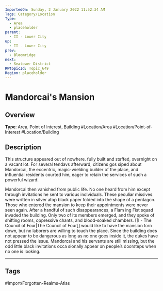 ```yaml
---
ImportedOn: Sunday, 2 January 2022 11:52:34 AM
Tags: Category/Location
Type:
  - Area
  - placeholder
parent:
  - II - Lower City
up:
  - II - Lower City
prev:
  - Bloomridge
next:
  - Seatower District
RWtopicId: Topic_649
Region: placeholder
---
```

# Mandorcai's Mansion
## Overview
**Type**: Area, Point of Interest, Building
#Location/Area #Location/Point-of-Interest #Location/Building

## Description
This structure appeared out of nowhere. fully built and staffed, overnight on a vacant lot. For several tendavs afterward, citizens gos siped about Mandorcai, the eccentric, magic-wielding builder of the place, and influential residents courted him, eager to retain the services of such a powerful wizard.

Mandorcai then vanished from public life. No one heard from him except through invitations he sent to various individuals. These peculiar missives were written in silver atop black paper folded into the shape of a pentagon. Those who entered the mansion to keep their appointments were never seen again. After a handful of such disappearances, a Flam ing Fist squad invaded the building. Only two of its members emerged, and they spoke of shifting rooms, oppressive chants, and blood-soaked chambers. [[I - The Council of Four|The Council of Four]] would like to have the mansion torn down, but no laborers are willing to touch the place. Since the building does not appear to be dangerous as long as no one goes inside it, the dukes have not pressed the issue. Mandorcai and his servants are still missing, but the odd little black invitations occa sionally appear on people’s doorsteps when no one is looking.


---
## Tags
#Import/Forgotten-Realms-Atlas

